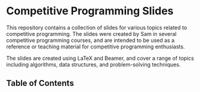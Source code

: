 # Competitive Programming Slides
This repository contains a collection of slides for various topics related to competitive programming. The slides were created by Sam in several competitive programming courses, and are intended to be used as a reference or teaching material for competitive programming enthusiasts.

The slides are created using LaTeX and Beamer, and cover a range of topics including algorithms, data structures, and problem-solving techniques.

## Table of Contents
